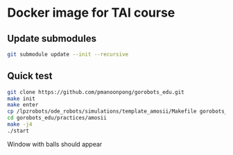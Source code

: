 # Docker image for TAI course

## Update submodules
```bash
git submodule update --init --recursive
```

## Quick test

``` bash
git clone https://github.com/pmanoonpong/gorobots_edu.git
make init
make enter
cp /lpzrobots/ode_robots/simulations/template_amosii/Makefile gorobots_edu/practices/amosii
cd gorobots_edu/practices/amosii
make -j4
./start
```
Window with balls should appear

